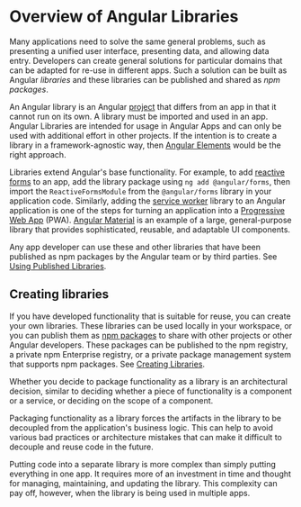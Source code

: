 # Overview of Angular Libraries

Many applications need to solve the same general problems, such as presenting a unified user interface, presenting data, and allowing data entry.
Developers can create general solutions for particular domains that can be adapted for re-use in different apps.
Such a solution can be built as Angular *libraries* and these libraries can be published and shared as *npm packages*.

An Angular library is an Angular [project](guide/glossary#project) that differs from an app in that it cannot run on its own.
A library must be imported and used in an app.
Angular Libraries are intended for usage in Angular Apps and can only be used with additional effort in other projects. If the intention is to create a library in a framework-agnostic way, then [Angular Elements](guide/elements) would be the right approach.

Libraries extend Angular's base functionality. For example, to add [reactive forms](guide/reactive-forms) to an app, add the library package using `ng add @angular/forms`, then import the `ReactiveFormsModule` from the `@angular/forms` library in your application code.
Similarly, adding the [service worker](guide/service-worker-intro) library to an Angular application is one of the steps for turning an application into a [Progressive Web App](https://developers.google.com/web/progressive-web-apps/) (PWA).
[Angular Material](https://material.angular.io/) is an example of a large, general-purpose library that provides sophisticated, reusable, and adaptable UI components.

Any app developer can use these and other libraries that have been published as npm packages by the Angular team or by third parties. See [Using Published Libraries](guide/using-libraries).

## Creating libraries

If you have developed functionality that is suitable for reuse, you can create your own libraries.
These libraries can be used locally in your workspace, or you can publish them as [npm packages](guide/npm-packages) to share with other projects or other Angular developers.
These packages can be published to the npm registry, a private npm Enterprise registry, or a private package management system that supports npm packages.
See [Creating Libraries](guide/creating-libraries).

Whether you decide to package functionality as a library is an architectural decision, similar to deciding whether a piece of functionality is a component or a service, or deciding on the scope of a component.

Packaging functionality as a library forces the artifacts in the library to be decoupled from the application's business logic.
This can help to avoid various bad practices or architecture mistakes that can make it difficult to decouple and reuse code in the future.

Putting code into a separate library is more complex than simply putting everything in one app.
It requires more of an investment in time and thought for managing, maintaining, and updating the library.
This complexity can pay off, however, when the library is being used in multiple apps.
